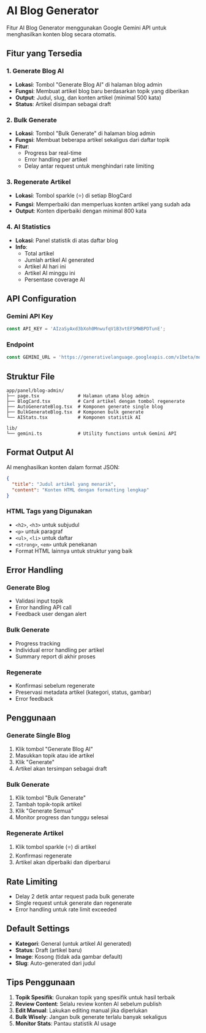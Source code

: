 # AI Blog Generator

Fitur AI Blog Generator menggunakan Google Gemini API untuk menghasilkan konten blog secara otomatis.

## Fitur yang Tersedia

### 1. Generate Blog AI
- **Lokasi**: Tombol "Generate Blog AI" di halaman blog admin
- **Fungsi**: Membuat artikel blog baru berdasarkan topik yang diberikan
- **Output**: Judul, slug, dan konten artikel (minimal 500 kata)
- **Status**: Artikel disimpan sebagai draft

### 2. Bulk Generate
- **Lokasi**: Tombol "Bulk Generate" di halaman blog admin  
- **Fungsi**: Membuat beberapa artikel sekaligus dari daftar topik
- **Fitur**: 
  - Progress bar real-time
  - Error handling per artikel
  - Delay antar request untuk menghindari rate limiting

### 3. Regenerate Artikel
- **Lokasi**: Tombol sparkle (⭐) di setiap BlogCard
- **Fungsi**: Memperbaiki dan memperluas konten artikel yang sudah ada
- **Output**: Konten diperbaiki dengan minimal 800 kata

### 4. AI Statistics
- **Lokasi**: Panel statistik di atas daftar blog
- **Info**: 
  - Total artikel
  - Jumlah artikel AI generated
  - Artikel AI hari ini
  - Artikel AI minggu ini
  - Persentase coverage AI

## API Configuration

### Gemini API Key
```typescript
const API_KEY = 'AIzaSyAxd3bXoh0MnwufqV1B3vtEFSMWBPDTunE';
```

### Endpoint
```typescript
const GEMINI_URL = 'https://generativelanguage.googleapis.com/v1beta/models/gemini-pro:generateContent';
```

## Struktur File

```
app/panel/blog-admin/
├── page.tsx              # Halaman utama blog admin
├── BlogCard.tsx          # Card artikel dengan tombol regenerate
├── AutoGenerateBlog.tsx  # Komponen generate single blog
├── BulkGenerateBlog.tsx  # Komponen bulk generate
└── AIStats.tsx           # Komponen statistik AI

lib/
└── gemini.ts             # Utility functions untuk Gemini API
```

## Format Output AI

AI menghasilkan konten dalam format JSON:

```json
{
  "title": "Judul artikel yang menarik",
  "content": "Konten HTML dengan formatting lengkap"
}
```

### HTML Tags yang Digunakan
- `<h2>`, `<h3>` untuk subjudul
- `<p>` untuk paragraf
- `<ul>`, `<li>` untuk daftar
- `<strong>`, `<em>` untuk penekanan
- Format HTML lainnya untuk struktur yang baik

## Error Handling

### Generate Blog
- Validasi input topik
- Error handling API call
- Feedback user dengan alert

### Bulk Generate  
- Progress tracking
- Individual error handling per artikel
- Summary report di akhir proses

### Regenerate
- Konfirmasi sebelum regenerate
- Preservasi metadata artikel (kategori, status, gambar)
- Error feedback

## Penggunaan

### Generate Single Blog
1. Klik tombol "Generate Blog AI"
2. Masukkan topik atau ide artikel
3. Klik "Generate"
4. Artikel akan tersimpan sebagai draft

### Bulk Generate
1. Klik tombol "Bulk Generate"  
2. Tambah topik-topik artikel
3. Klik "Generate Semua"
4. Monitor progress dan tunggu selesai

### Regenerate Artikel
1. Klik tombol sparkle (⭐) di artikel
2. Konfirmasi regenerate
3. Artikel akan diperbaiki dan diperbarui

## Rate Limiting

- Delay 2 detik antar request pada bulk generate
- Single request untuk generate dan regenerate
- Error handling untuk rate limit exceeded

## Default Settings

- **Kategori**: General (untuk artikel AI generated)
- **Status**: Draft (artikel baru)
- **Image**: Kosong (tidak ada gambar default)
- **Slug**: Auto-generated dari judul

## Tips Penggunaan

1. **Topik Spesifik**: Gunakan topik yang spesifik untuk hasil terbaik
2. **Review Content**: Selalu review konten AI sebelum publish
3. **Edit Manual**: Lakukan editing manual jika diperlukan
4. **Bulk Wisely**: Jangan bulk generate terlalu banyak sekaligus
5. **Monitor Stats**: Pantau statistik AI usage
